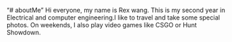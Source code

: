 “# aboutMe”
Hi everyone, my name is Rex wang. This is my second year in Electrical and computer engineering.I like to travel and take some special photos. On weekends, I also play video games like CSGO or Hunt Showdown.
